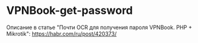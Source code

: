 # VPNBook-get-password

Описание в статье "Почти OCR для получения пароля VPNBook. PHP + Mikrotik":
https://habr.com/ru/post/420373/
